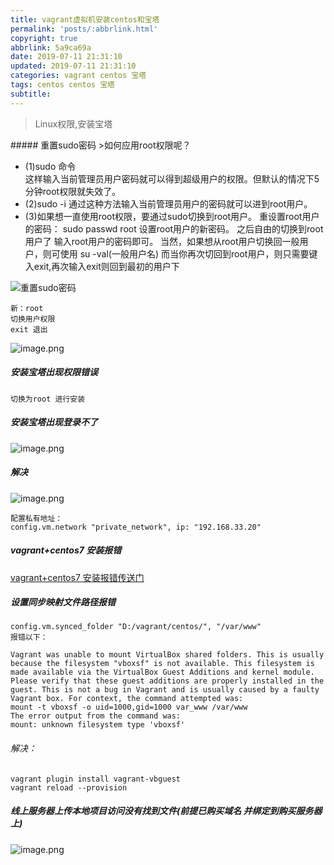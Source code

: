 ```yaml
---
title: vagrant虚拟机安装centos和宝塔
permalink: 'posts/:abbrlink.html'
copyright: true
abbrlink: 5a9ca69a
date: 2019-07-11 21:31:10
updated: 2019-07-11 21:31:10
categories: vagrant centos 宝塔
tags: centos centos 宝塔
subtitle:
---
```

<blockquote class="blockquote-center">Linux权限,安装宝塔</blockquote>
<!--more-->
##### 重置sudo密码
>如何应用root权限呢？

- (1)sudo 命令  
这样输入当前管理员用户密码就可以得到超级用户的权限。但默认的情况下5分钟root权限就失效了。
- (2)sudo -i
通过这种方法输入当前管理员用户的密码就可以进到root用户。
- (3)如果想一直使用root权限，要通过sudo切换到root用户。
重设置root用户的密码：
sudo passwd root
设置root用户的新密码。
之后自由的切换到root用户了
输入root用户的密码即可。
当然，如果想从root用户切换回一般用户，则可使用  su -val(一般用户名)
而当你再次切回到root用户，则只需要键入exit,再次输入exit则回到最初的用户下

![重置sudo密码](https://upload-images.jianshu.io/upload_images/3098875-cd759068f6abaf13.png?imageMogr2/auto-orient/strip%7CimageView2/2/w/1240)
```
新：root
切换用户权限
exit 退出
```
![image.png](https://upload-images.jianshu.io/upload_images/3098875-09b49ce7a5dd5e82.png?imageMogr2/auto-orient/strip%7CimageView2/2/w/1240)

##### 安装宝塔出现权限错误
```
切换为root 进行安装
```
##### 安装宝塔出现登录不了
![image.png](https://upload-images.jianshu.io/upload_images/3098875-e378ba339ef6ef17.png?imageMogr2/auto-orient/strip%7CimageView2/2/w/1240)
##### 解决
![image.png](https://upload-images.jianshu.io/upload_images/3098875-3c7e3bdd89a54a6a.png?imageMogr2/auto-orient/strip%7CimageView2/2/w/1240)
```
配置私有地址：
config.vm.network "private_network", ip: "192.168.33.20"
```
##### vagrant+centos7 安装报错
[vagrant+centos7 安装报错传送门](https://blog.csdn.net/shilei_zhang/article/details/72811274)
##### 设置同步映射文件路径报错
```
config.vm.synced_folder "D:/vagrant/centos/", "/var/www"
报错以下：

Vagrant was unable to mount VirtualBox shared folders. This is usually
because the filesystem "vboxsf" is not available. This filesystem is
made available via the VirtualBox Guest Additions and kernel module.
Please verify that these guest additions are properly installed in the
guest. This is not a bug in Vagrant and is usually caused by a faulty
Vagrant box. For context, the command attempted was:
mount -t vboxsf -o uid=1000,gid=1000 var_www /var/www
The error output from the command was:
mount: unknown filesystem type 'vboxsf'
```
###### 解决：
```
vagrant plugin install vagrant-vbguest
vagrant reload --provision
```
##### 线上服务器上传本地项目访问没有找到文件(前提已购买域名 并绑定到购买服务器上)
![image.png](https://upload-images.jianshu.io/upload_images/3098875-b1b9746a1d0d36c0.png?imageMogr2/auto-orient/strip%7CimageView2/2/w/1240)

